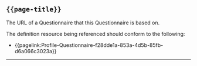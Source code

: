 ## <code>{{page-title}}</code>
	
The URL of a Questionnaire that this Questionnaire is based on.

The definition resource being referenced should conform to the following:
-  {{pagelink:Profile-Questionnaire-f28dde1a-853a-4d5b-85fb-d6a066c3023a}}

---
